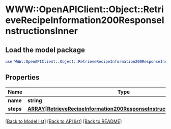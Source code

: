 # WWW::OpenAPIClient::Object::RetrieveRecipeInformation200ResponseInstructionsInner

## Load the model package
```perl
use WWW::OpenAPIClient::Object::RetrieveRecipeInformation200ResponseInstructionsInner;
```

## Properties
Name | Type | Description | Notes
------------ | ------------- | ------------- | -------------
**name** | **string** |  | [optional] 
**steps** | [**ARRAY[RetrieveRecipeInformation200ResponseInstructionsInnerStepsInner]**](RetrieveRecipeInformation200ResponseInstructionsInnerStepsInner.md) |  | [optional] 

[[Back to Model list]](../README.md#documentation-for-models) [[Back to API list]](../README.md#documentation-for-api-endpoints) [[Back to README]](../README.md)


